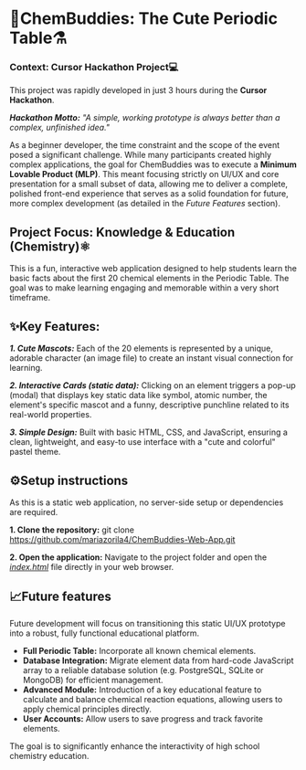 # 🧪ChemBuddies: The Cute Periodic Table⚗️

### Context: Cursor Hackathon Project💻

  This project was rapidly developed in just 3 hours during the **Cursor Hackathon**. 
  
  ***Hackathon Motto:** "A simple, working prototype is always better than a complex, unfinished idea."*
  
   As a beginner developer, the time constraint and the scope of the event posed a significant challenge. While many participants created highly complex applications, the goal for ChemBuddies was to execute a **Minimum Lovable Product (MLP)**. This meant focusing strictly on UI/UX and core presentation for a small subset of data, allowing me to deliver a complete, polished front-end experience that serves as a solid foundation for future, more complex development (as detailed in the *Future Features* section).

## Project Focus: Knowledge & Education (Chemistry)⚛️ 

This is a fun, interactive web application designed to help students learn the basic facts about 
the first 20 chemical elements in the Periodic Table. 
The goal was to make learning engaging and memorable within a very short timeframe. 

## ✨Key Features: 
***1. Cute Mascots:*** Each of the 20 elements is represented by a unique, adorable character 
(an image file) to create an instant visual connection for learning.

***2. Interactive Cards (static data):*** Clicking on an element triggers a pop-up (modal) that displays key static data like symbol, atomic number, the element's specific mascot and a funny, descriptive punchline related to its real-world properties.

***3. Simple Design:*** Built with basic HTML, CSS, and JavaScript, ensuring a clean, lightweight, and easy-to use interface with a "cute and colorful" pastel theme.

## ⚙️Setup instructions

As this is a static web application, no server-side setup or dependencies are required.

**1. Clone the repository:**
git clone https://github.com/mariazorila4/ChemBuddies-Web-App.git

**2. Open the application:** Navigate to the project folder and open the [*index.html*](https://github.com/mariazorila4/ChemBuddies-Web-App/blob/main/src/index.html) file directly in your web browser.

## 📈Future features
Future development will focus on transitioning this static UI/UX prototype into a robust, fully functional educational platform.

- **Full Periodic Table:** Incorporate all known chemical elements.
- **Database Integration:** Migrate element data from hard-code JavaScript array to a reliable database solution (e.g. PostgreSQL, SQLite or MongoDB) for efficient management.
- **Advanced Module:** Introduction of a key educational feature to calculate and balance chemical reaction equations, allowing users to apply chemical principles directly.
- **User Accounts:** Allow users to save progress and track favorite elements.

The goal is to significantly enhance the interactivity of high school chemistry education.



